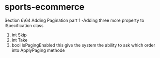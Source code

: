 # sports-ecommerce

Section 6\64 Adding Pagination part 1
-Adding three  more property to ISpecification class 
1. int Skip
2. int Take
3. bool IsPagingEnabled
this give the system the ability to ask which order into ApplyPaging methode


